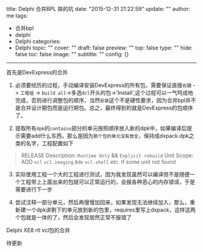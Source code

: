 title: Delphi 合并BPL 摔的坑
date: "2015-12-31 21:22:59"
update: ""
author: me
tags:
- 合并bpl
- delphi
- Delphi
categories:
- Delphi
topic: ""
cover: ""
draft: false
preview: ""
top: false
type: ""
hide: false
toc: false
image: ""
subtitle: ""
config: {}


---



首先是DevExpress的合并

1. 必须要经历的过程，手动编译安装DevExpress的所有包，需要保证直接`右键` -> `工程组` -> `build all`->多选`dcl`开头的包->'Install',这个过程可以一气呵成地完成，否则进行调整包的顺序，当然`安装`这个不是硬性要求，因为合并bpl并不是合并设计期包而是运行期包。总之，最终得到的就是DevExpress的包顺序了。

2. 提取所有`dpk`的`contains`部分的单元按照顺序放入新的dpk中，如果编译后提示需要add什么东西，那么是因为`那个包的单元没有放全`，保持成dxpack.dpk之类的名字，工程配置如下

> RELEASE 
> Description: `Runtime Only` && `Explicit rebuild`
> Unit Scope: ADD `vcl` `vcl.imaging` `Bde` `vcl.shell` etc. if some unit not found

3. 实际使用工程一个大的工程进行测试，因为我发现虽然可以编译但不是随便一个工程带上上面出来的包就可以正常运行的，会报各种恶心的内存错误，于是需要进行下一步

4. 尝试注释一部分单元，然后再慢慢加回来，如果发现无法继续加入，那么，重新建一个dpk讲剩下的单元放到新的包里，requires里写上dxpack，这样这两个包就是一体的了，然后会发现居然正常不报错了


Delphi XE8 rtl vcl包的合并

待更新
